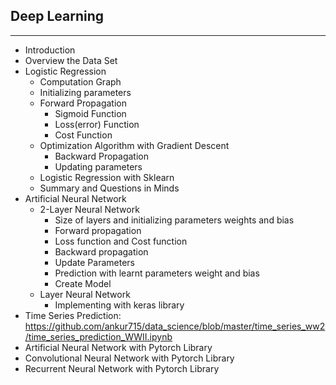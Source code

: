 ## Deep Learning

---

- Introduction
- Overview the Data Set
- Logistic Regression
  - Computation Graph
  - Initializing parameters
  - Forward Propagation
    - Sigmoid Function
    - Loss(error) Function
    - Cost Function
  - Optimization Algorithm with Gradient Descent
    - Backward Propagation
    - Updating parameters
  - Logistic Regression with Sklearn
  - Summary and Questions in Minds
- Artificial Neural Network
  - 2-Layer Neural Network
    - Size of layers and initializing parameters weights and bias
    - Forward propagation
    - Loss function and Cost function
    - Backward propagation
    - Update Parameters
    - Prediction with learnt parameters weight and bias
    - Create Model
  - Layer Neural Network
    - Implementing with keras library
- Time Series Prediction: https://github.com/ankur715/data_science/blob/master/time_series_ww2/time_series_prediction_WWII.ipynb
- Artificial Neural Network with Pytorch Library
- Convolutional Neural Network with Pytorch Library
- Recurrent Neural Network with Pytorch Library
